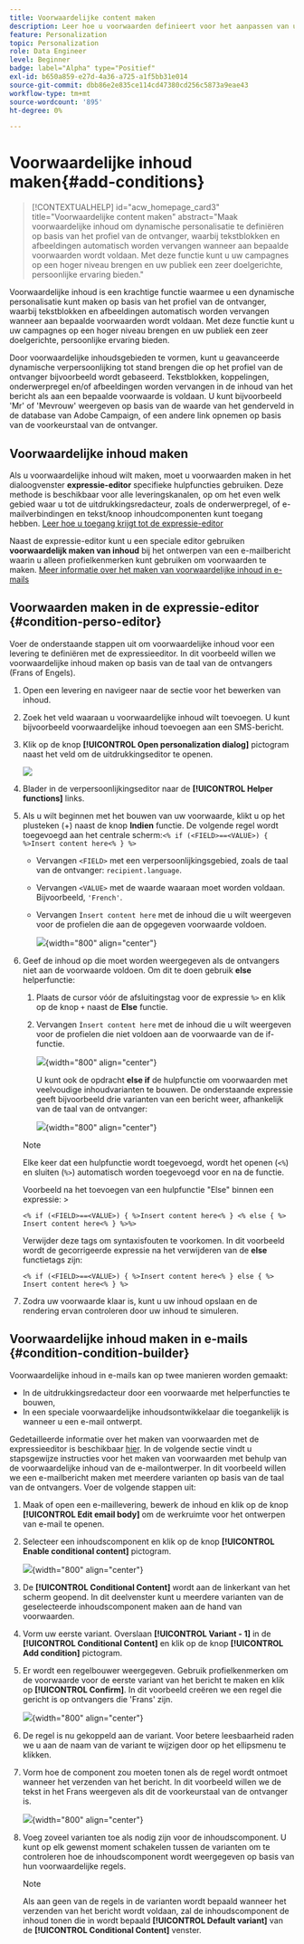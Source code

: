 ```yaml
---
title: Voorwaardelijke content maken
description: Leer hoe u voorwaarden definieert voor het aanpassen van uw inhoud in de gebruikersinterface van Adobe Campaign
feature: Personalization
topic: Personalization
role: Data Engineer
level: Beginner
badge: label="Alpha" type="Positief"
exl-id: b650a859-e27d-4a36-a725-a1f5bb31e014
source-git-commit: dbb86e2e835ce114cd47380cd256c5873a9eae43
workflow-type: tm+mt
source-wordcount: '895'
ht-degree: 0%

---
```


# Voorwaardelijke inhoud maken{#add-conditions}

>[!CONTEXTUALHELP]
>id="acw_homepage_card3"
>title="Voorwaardelijke content maken"
>abstract="Maak voorwaardelijke inhoud om dynamische personalisatie te definiëren op basis van het profiel van de ontvanger, waarbij tekstblokken en afbeeldingen automatisch worden vervangen wanneer aan bepaalde voorwaarden wordt voldaan. Met deze functie kunt u uw campagnes op een hoger niveau brengen en uw publiek een zeer doelgerichte, persoonlijke ervaring bieden."

Voorwaardelijke inhoud is een krachtige functie waarmee u een dynamische personalisatie kunt maken op basis van het profiel van de ontvanger, waarbij tekstblokken en afbeeldingen automatisch worden vervangen wanneer aan bepaalde voorwaarden wordt voldaan. Met deze functie kunt u uw campagnes op een hoger niveau brengen en uw publiek een zeer doelgerichte, persoonlijke ervaring bieden.

Door voorwaardelijke inhoudsgebieden te vormen, kunt u geavanceerde dynamische verpersoonlijking tot stand brengen die op het profiel van de ontvanger bijvoorbeeld wordt gebaseerd. Tekstblokken, koppelingen, onderwerpregel en/of afbeeldingen worden vervangen in de inhoud van het bericht als aan een bepaalde voorwaarde is voldaan. U kunt bijvoorbeeld &#39;Mr&#39; of &#39;Mevrouw&#39; weergeven op basis van de waarde van het genderveld in de database van Adobe Campaign, of een andere link opnemen op basis van de voorkeurstaal van de ontvanger.

## Voorwaardelijke inhoud maken

Als u voorwaardelijke inhoud wilt maken, moet u voorwaarden maken in het dialoogvenster **expressie-editor** specifieke hulpfuncties gebruiken. Deze methode is beschikbaar voor alle leveringskanalen, op om het even welk gebied waar u tot de uitdrukkingsredacteur, zoals de onderwerpregel, of e-mailverbindingen en tekst/knoop inhoudcomponenten kunt toegang hebben. [Leer hoe u toegang krijgt tot de expressie-editor](gs-personalization.md/#access)

Naast de expressie-editor kunt u een speciale editor gebruiken **voorwaardelijk maken van inhoud** bij het ontwerpen van een e-mailbericht waarin u alleen profielkenmerken kunt gebruiken om voorwaarden te maken. [Meer informatie over het maken van voorwaardelijke inhoud in e-mails](#condition-condition-builder)

## Voorwaarden maken in de expressie-editor {#condition-perso-editor}

Voer de onderstaande stappen uit om voorwaardelijke inhoud voor een levering te definiëren met de expressieeditor. In dit voorbeeld willen we voorwaardelijke inhoud maken op basis van de taal van de ontvangers (Frans of Engels).

1. Open een levering en navigeer naar de sectie voor het bewerken van inhoud.

1. Zoek het veld waaraan u voorwaardelijke inhoud wilt toevoegen. U kunt bijvoorbeeld voorwaardelijke inhoud toevoegen aan een SMS-bericht.

1. Klik op de knop **[!UICONTROL Open personalization dialog]** pictogram naast het veld om de uitdrukkingseditor te openen.

   ![](assets/open-perso-editor-sms.png)

1. Blader in de verpersoonlijkingseditor naar de **[!UICONTROL Helper functions]** links.

1. Als u wilt beginnen met het bouwen van uw voorwaarde, klikt u op het plusteken (+) naast de knop **Indien** functie. De volgende regel wordt toegevoegd aan het centrale scherm:`<% if (<FIELD>==<VALUE>) { %>Insert content here<% } %>`

   * Vervangen `<FIELD>` met een verpersoonlijkingsgebied, zoals de taal van de ontvanger: `recipient.language`.
   * Vervangen `<VALUE>` met de waarde waaraan moet worden voldaan. Bijvoorbeeld, `'French'`.
   * Vervangen `Ìnsert content here` met de inhoud die u wilt weergeven voor de profielen die aan de opgegeven voorwaarde voldoen.

     ![](assets/condition-sample1.png){width="800" align="center"}

1. Geef de inhoud op die moet worden weergegeven als de ontvangers niet aan de voorwaarde voldoen. Om dit te doen gebruik **else** helperfunctie:

   1. Plaats de cursor vóór de afsluitingstag voor de expressie `%>` en klik op de knop `+` naast de **Else** functie.

   1. Vervangen `Ìnsert content here` met de inhoud die u wilt weergeven voor de profielen die niet voldoen aan de voorwaarde van de if-functie.

      ![](assets/condition-sample2.png){width="800" align="center"}

      U kunt ook de opdracht **else if** de hulpfunctie om voorwaarden met veelvoudige inhoudvarianten te bouwen. De onderstaande expressie geeft bijvoorbeeld drie varianten van een bericht weer, afhankelijk van de taal van de ontvanger:

      ![](assets/condition-sample3.png){width="800" align="center"}

   >[!NOTE]
   >
   >Elke keer dat een hulpfunctie wordt toegevoegd, wordt het openen (`<%`) en sluiten (`%>`) automatisch worden toegevoegd voor en na de functie.
   >
   >Voorbeeld na het toevoegen van een hulpfunctie &quot;Else&quot; binnen een expressie: >
   >
   >`<% if (<FIELD>==<VALUE>) { %>Insert content here<% } <% else { %> Insert content here<% } %>%>`
   >
   >Verwijder deze tags om syntaxisfouten te voorkomen. In dit voorbeeld wordt de gecorrigeerde expressie na het verwijderen van de **else** functietags zijn:
   >
   >`<% if (<FIELD>==<VALUE>) { %>Insert content here<% } else { %> Insert content here<% } %>`

1. Zodra uw voorwaarde klaar is, kunt u uw inhoud opslaan en de rendering ervan controleren door uw inhoud te simuleren.

## Voorwaardelijke inhoud maken in e-mails {#condition-condition-builder}

Voorwaardelijke inhoud in e-mails kan op twee manieren worden gemaakt:
* In de uitdrukkingsredacteur door een voorwaarde met helperfuncties te bouwen,
* In een speciale voorwaardelijke inhoudsontwikkelaar die toegankelijk is wanneer u een e-mail ontwerpt.

Gedetailleerde informatie over het maken van voorwaarden met de expressieeditor is beschikbaar [hier](#condition-perso-editor). In de volgende sectie vindt u stapsgewijze instructies voor het maken van voorwaarden met behulp van de voorwaardelijke inhoud van de e-mailontwerper. In dit voorbeeld willen we een e-mailbericht maken met meerdere varianten op basis van de taal van de ontvangers. Voer de volgende stappen uit:

1. Maak of open een e-maillevering, bewerk de inhoud en klik op de knop **[!UICONTROL Edit email body]** om de werkruimte voor het ontwerpen van e-mail te openen.

1. Selecteer een inhoudscomponent en klik op de knop **[!UICONTROL Enable conditional content]** pictogram.

   ![](assets/condition-email-enable.png){width="800" align="center"}

1. De **[!UICONTROL Conditional Content]** wordt aan de linkerkant van het scherm geopend. In dit deelvenster kunt u meerdere varianten van de geselecteerde inhoudscomponent maken aan de hand van voorwaarden.

1. Vorm uw eerste variant. Overslaan **[!UICONTROL Variant - 1]** in de **[!UICONTROL Conditional Content]** en klik op de knop **[!UICONTROL Add condition]** pictogram.

1. Er wordt een regelbouwer weergegeven. Gebruik profielkenmerken om de voorwaarde voor de eerste variant van het bericht te maken en klik op **[!UICONTROL Confirm]**. In dit voorbeeld creëren we een regel die gericht is op ontvangers die &#39;Frans&#39; zijn.

   ![](assets/condition-email-rule.png){width="800" align="center"}

1. De regel is nu gekoppeld aan de variant. Voor betere leesbaarheid raden we u aan de naam van de variant te wijzigen door op het ellipsmenu te klikken.

1. Vorm hoe de component zou moeten tonen als de regel wordt ontmoet wanneer het verzenden van het bericht. In dit voorbeeld willen we de tekst in het Frans weergeven als dit de voorkeurstaal van de ontvanger is.

   ![](assets/condition-email-variant1.png){width="800" align="center"}

1. Voeg zoveel varianten toe als nodig zijn voor de inhoudscomponent. U kunt op elk gewenst moment schakelen tussen de varianten om te controleren hoe de inhoudscomponent wordt weergegeven op basis van hun voorwaardelijke regels.

   >[!NOTE]
   >Als aan geen van de regels in de varianten wordt bepaald wanneer het verzenden van het bericht wordt voldaan, zal de inhoudscomponent de inhoud tonen die in wordt bepaald **[!UICONTROL Default variant]** van de **[!UICONTROL Conditional Content]** venster.
